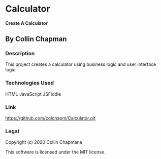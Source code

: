 # Calculator

#### Create A Calculator

## By Collin Chapman


### Description

This project creates a calculator using business logic and user interface logic.

### Technologies Used

HTML
JavaScript
JSFiddle

### Link

https://github.com/colchapm/Calculator.git

### Legal

Copyright (c) 2020 Collin Chapmana

This software is licensed under the MIT license. 